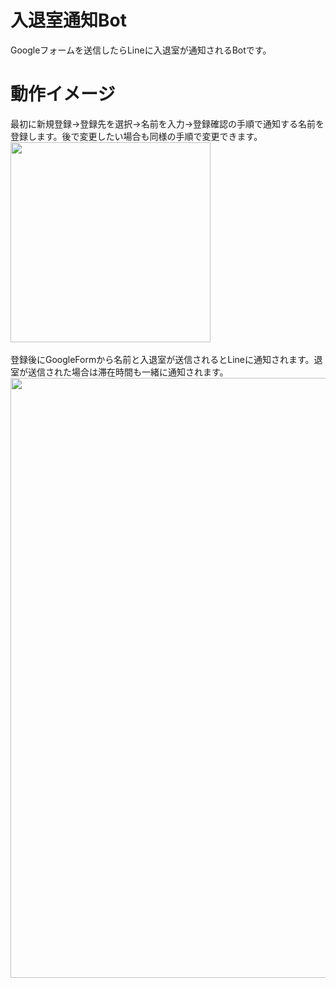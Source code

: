 # 入退室通知Bot
Googleフォームを送信したらLineに入退室が通知されるBotです。
# 動作イメージ
最初に新規登録→登録先を選択→名前を入力→登録確認の手順で通知する名前を登録します。後で変更したい場合も同様の手順で変更できます。<br>
<img src="https://user-images.githubusercontent.com/30517006/147665031-2a56960c-895e-42b8-9c53-9739097086e0.gif" width="320px"><br>
<br>登録後にGoogleFormから名前と入退室が送信されるとLineに通知されます。退室が送信された場合は滞在時間も一緒に通知されます。
<img src="https://user-images.githubusercontent.com/30517006/147673537-7734c157-0e17-496e-a66c-80ae5f570492.jpg" width="960px">
